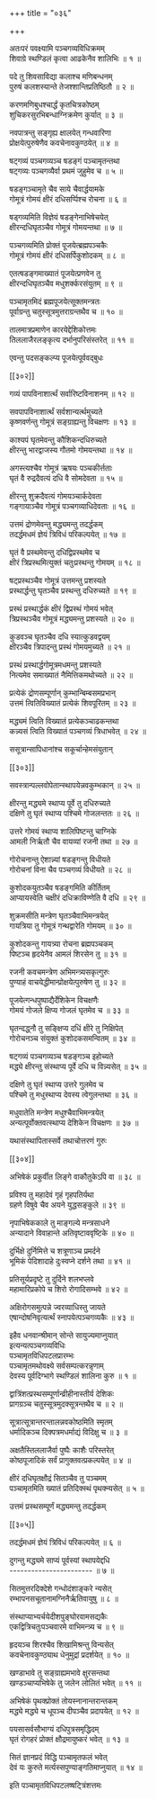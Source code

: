 +++
title = "०३६"

+++

अतःपरं पवक्ष्यामि पञ्चगव्यविधिक्रमम्  
शिवाग्रे स्थण्डिलं कृत्वा आढकेनैव शालिभिः ॥ १ ॥


पदे तु शिवसाविद्या कलाश्च मणिबन्धनम्  
पुरुषं कलशस्यान्ते तेजश्शान्तिप्रतिष्ठितौ ॥ २ ॥


करणमणिबुधश्चार्द्धं कृतचित्रकोष्ठम्  
शुचिकरसुरभिबन्धाग्निक्रमेण कुर्यात् ॥ ३ ॥


नवपात्रन्तु सङ्गृह्य क्षालयेत् गन्धवारिणा  
प्रोक्षयेत्पुरुषेणैव कवचेनावकुण्ठयेत् ॥ ४ ॥


षट्गव्यं पञ्चगव्यञ्च षडङ्गं पञ्चामृतन्तथा  
षट्गव्यः पञ्चगव्यैर्वा प्रथमं जुहुमेव च ॥ ५ ॥


षडङ्गञ्चामृते चैव साये चैवार्द्धयामके  
गोमूत्रं गोमयं क्षीरं दधिसर्प्पिश्च रोचना ॥ ६ ॥


षड्गव्यमिति विज्ञेयं षडङ्गेनाभिषेचयेत्  
क्षीरन्दधिघृतञ्चैव गोमूत्रं गोमयन्तथा ॥ ७ ॥


पञ्चगव्यमिति प्रोक्तं पूजयेत्ब्रह्मपञ्चकैः  
गोमूत्रं गोमयं क्षीरं दधिसर्पिकुशोदकम् ॥ ८ ॥


एतत्षडङ्गमाख्यातं पूजयेत्प्रणवेन तु  
क्षीरन्दधिघृतञ्चैव मधुशर्क्करसंयुतम् ॥ ९ ॥


पञ्चामृतमिदं ब्रह्मपूजयेत्सूक्तमन्त्रतः  
पूर्वाग्रन्तु चतुस्सूत्रमुत्तराग्रन्तथैव च ॥ १० ॥


तालमात्रप्रमाणेन कारयेद्देशिकोत्तमः  
तिललाजैरलङ्कृत्य दर्भानुपरिसंस्तरेत् ॥ ११ ॥


एवन्तु पदसङ्कल्प्य पूजयेत्पूर्ववद्बुधः  

[[३०२]]  

गव्यं पापविनाशार्त्थं सर्वारिष्टविनाशनम् ॥ १२ ॥


सवपापविनाशार्त्थं सर्वशान्यर्त्थमुच्यते  
कृष्णवर्णन्तु गोमूत्रं सङ्ग्राह्यन्तु विचक्षणः ॥ १३ ॥


काश्यपं घृतमेवन्तु कौशिकन्दधिरुच्यते  
क्षीरन्तु भारद्वाजस्य गौतमो गोमयन्तथा ॥ १४ ॥


अगस्त्यश्चैव गोमूत्रं ऋषयः पञ्चकीर्त्तताः  
घृतं वै रुद्रदैवत्यं दधि वै सोमदेवता ॥ १५ ॥


क्षीरन्तु शुक्रदैवत्यं गोमयञ्चार्कदेवता  
गङ्गायाञ्चैव गोमूत्रं पञ्चगव्याधिदेवताः ॥ १६ ॥


उत्तमं द्रोणमेवन्तु मद्ध्यमन्तु तदर्द्धकम्  
तदर्द्धमधमं ज्ञेयं त्रिविधं परिकल्पयेत् ॥ १७ ॥


घृतं वै प्रस्थमेवन्तु दधिद्विप्रस्थमेव च  
क्षीरं त्रिप्रस्थमित्युक्तं चतुःप्रस्थन्तु गोमयम् ॥ १८ ॥


षट्प्रस्थञ्चैव गोमूत्रं उत्तमन्तु प्रशस्यते  
प्रस्थार्द्धन्तु घृतञ्चैव प्रस्थन्तु दधिरुच्यते ॥ १९ ॥


प्रस्थं प्रस्थार्द्धकं क्षीरं द्विप्रस्थं गोमयं भवेत्  
त्रिप्रस्थञ्चैव गोमूत्रं मद्ध्यमन्तु प्रशस्यते ॥ २० ॥


कुडवञ्च घृतञ्चैव दधि स्यात्कुडवद्वयम्  
क्षीरञ्चैव त्रिपादन्तु प्रस्थं गोमयमुच्यते ॥ २१ ॥


प्रस्थं प्रस्थार्द्धगोमूत्रमधमन्तु प्रशस्यते  
नित्यमेव समाख्यातं नैमित्तिकमथोच्यते ॥ २२ ॥


प्रत्येकं द्रोणसम्पूर्णान् कुम्भान्बिम्बसमप्रभान्  
उत्तमं त्वितिविख्यातं प्रत्येकं शिवपूरितम् ॥ २३ ॥


मद्ध्यमं त्विति विख्यातं प्रत्येकञ्चाढकन्तथा  
कन्न्यसं त्विति विख्यातं पञ्चगव्यं त्रिधाभवेत् ॥ २४ ॥


ससूत्रान्सापिधानांश्च सकूर्चान्हेमसंयुतान्  

[[३०३]]  

सवस्त्रान्पल्लवोपेतान्स्थापयेन्नवकुम्भकान् ॥ २५ ॥


क्षीरन्तु मद्ध्यमे स्थाप्य पूर्वे तु दधिरुच्यते  
दक्षिणे तु घृतं स्थाप्य पश्चिमे गोजलन्ततः ॥ २६ ॥


उत्तरे गोमयं स्थाप्य शालिपिष्टन्तु चाग्निके  
आमली निर्ऋतौ चैव वायव्यां रजनी तथा ॥ २७ ॥


गोरोचनान्तु ऐशान्न्यां षडङ्गन्तु विधीयते  
गोरोचनां विना चैव पञ्चगव्यं विधीयते ॥ २८ ॥


कुशोदकयुतञ्चैव षडङ्गमिति कीर्तितम्  
आप्यायस्वेति चक्षीरं दधिक्राविण्णेति वै दधि ॥ २९ ॥


शुक्रमसीति मन्त्रेण घृतञ्चैवाभिमन्त्रयेत्  
गायत्रिया तु गोमूत्रं गन्थद्वारेति गोमयम् ॥ ३० ॥


कुशोदकन्तु गायत्र्या रोचना ब्रह्मपञ्चकम्  
पिष्टञ्च हृदयेनैव आमलं शिरसेन तु ॥ ३१ ॥


रजनी कवचमन्त्रेण अभिमन्त्र्यसकृत्गुरुः  
पुण्याहं वाचयेद्धीमान्प्रोक्षयेत्पुरुषेण तु ॥ ३२ ॥


पूजयेत्गन्धपुष्पाद्यैर्देशिकेन विचक्षणैः  
गोमयं गोजले क्षिप्य गोजलं घृतमेव च ॥ ३३ ॥


घृतन्दद्ध्नौ तु सङ्क्षिप्य दधिं क्षीरे तु निक्षिपेत्  
गोरोचनञ्च संयुक्तं कुशोदकसमन्वितम् ॥ ३४ ॥


षट्गव्यं पञ्चगव्यञ्च षडङ्गञ्च इहोच्यते  
मद्ध्ये क्षीरन्तु संस्थाप्य पूर्वे दधि च विन्न्यसेत् ॥ ३५ ॥


दक्षिणे तु घृतं स्थाप्य उत्तरे गुलमेव च  
पश्चिमे तु मधुस्थाप्य देवस्य त्वेगुलन्तथा ॥ ३६ ॥


मधुवातेति मन्त्रेण मधुश्चैवाभिमन्त्रयेत्  
अन्यत्पूर्वोक्तवत्स्थाप्य देशिकेन विचक्षणः ॥ ३७ ॥


यथासंस्थापितास्सर्वे तथाचोत्तरणं गुरुः  

[[३०४]]  

अभिषेकं प्रकुर्वीत लिङ्गे वाकौतुकेऽपि वा ॥ ३८ ॥


प्रविश्य तु महादेवं गृहं गृहपतिर्यथा  
ग्रहणे विषुवे चैव अयने युद्धसङ्कुले ॥ ३९ ॥


नृपाभिषेककाले तु माङ्गल्ये मन्त्रसाधने  
अन्यादाने विवाहान्ते अतिवृष्टाववृष्टिके ॥ ४० ॥


दुर्भिक्षे दुर्निमित्ते च शत्रूणाञ्च प्रमर्दने  
भूमिकं पेदिशादाहे दुःस्वप्ने दर्शने तथा ॥ ४१ ॥


प्रतिसूर्यप्रदृष्टे तु दुर्दिने शलभप्लवे  
महामारिप्रकोपे च शिरो रोगादिसम्भवे ॥ ४२ ॥


अक्षिरोगसमुत्पन्ने ज्वरव्याधिस्तु जायते  
एषान्दोषनिवृत्यर्त्थं स्नापयेत्पञ्चगव्यकैः ॥ ४३ ॥


इहैव धनवान्श्रीमान् सोन्ते सायुज्यमाप्नुयात्  
इत्यन्यत्पञ्चगव्यविधिः  
पञ्चामृतविधिपटलप्रारम्भः  
पञ्चामृतमथोवक्ष्ये सर्वसम्पत्करन्नृणाम्  
देवस्य पूर्वदिग्भागे स्थण्डिलं शालिना कुरु ॥ १ ॥


द्वात्रिंशत्प्रस्थसम्पूर्णान्व्रीहीनास्तीर्य देशिकः  
प्रागग्रञ्च चतुस्सूत्रमुदक्सूत्रन्तथैव च ॥ २ ॥


सूत्रात्सूत्रान्तरन्तालन्नवकोष्ठमिति स्मृतम्  
धर्मादिकञ्च दिक्पत्रमधर्माद्यं विदिक्षु च ॥ ३ ॥


अक्षतैस्तिललाजैर्वा पुष्पैः काशैः परिस्तरेत्  
कोष्ठपूजादिकं सर्वं प्रागुक्तवत्प्रकल्पयेत् ॥ ४ ॥


क्षीरं दधिघृतक्षौद्रं सितञ्चैव तु पञ्चमम्  
पञ्चामृतमिति ख्यातं प्रतिदिक्स्थं पृथक्न्यसेत् ॥ ५ ॥


उत्तमं प्रस्थसम्पूर्णं मद्ध्यमन्तु तदर्द्धकम्  

[[३०५]]  

तदर्द्धमधमं ज्ञेयं त्रिविधं परिकल्पयेत् ॥ ६ ॥


दुगन्तु मद्ध्यमे साप्यं पूर्वस्यां स्थापयेद्दधि  
----------------------- ॥ ७ ॥


सितमुत्तरदिक्देशे गन्धोदंशाङ्करे न्यसेत्  
रम्भापनसचूतानामग्निनैर्ऋतिवायुषु ॥ ८ ॥


संस्थाप्याभ्यर्चयेदीशपुङ्घोरवामसद्यकैः  
एकद्वित्रिचतुःपञ्चवारमे वाभिमन्त्र्य च ॥ ९ ॥


हृदयञ्च शिरश्चैव शिखामिश्रन्तु विन्यसेत्  
कवचेनावकुण्ठ्याथ धेनुमुद्रां प्रदर्शयेत् ॥ १० ॥


खण्डाभावे तु सङ्ग्राह्यमभावे क्षुरसन्तथा  
खण्डञ्चाप्यभिषेके तु जलेन लोलितं भवेत् ॥ ११ ॥


अभिषेकं पृथक्प्रोक्तं तोयस्नानान्तरान्तकम्  
मद्ध्ये मद्ध्ये च धूपञ्च दीपञ्चैव प्रदापयेत् ॥ १२ ॥


पयसासर्वसौभाग्यं दधिपुत्रसमृद्धिदम्  
घृतं रोगहरं प्रोक्तं क्षौद्रमायुष्करं भवेत् ॥ १३ ॥


सितं ज्ञानप्रदं विद्धि पञ्चामृतफलं भवेत्  
देवं यः कुरुते मर्त्यस्सपुण्याङ्गतिमाप्नुयात् ॥ १४ ॥


इति पञ्चामृतविधिपटलष्षट्त्रिंशत्तमः  
